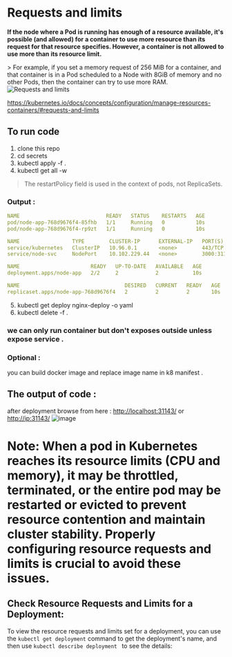 # Requests and limits 

<b>If the node where a Pod is running has enough of a resource available, it's possible (and allowed) for a container to use more resource than its request for that resource specifies. However, a container is not allowed to use more than its resource limit.

</b>
> For example, if you set a memory request of 256 MiB for a container, and that container is in a Pod scheduled to a Node with 8GiB of memory and no other Pods, then the container can try to use more RAM. 

<img src="https://blog.kubecost.com/assets/images/k8s-recs-ands-limits.png" alt="Requests and limits">

https://kubernetes.io/docs/concepts/configuration/manage-resources-containers/#requests-and-limits


## To run code 
1. clone this repo 
2. cd secrets
3. kubectl apply -f .
4. kubectl get all -w  <br>

> The restartPolicy field is used in the context of pods, not ReplicaSets.
### Output : 
```yaml
NAME                            READY   STATUS    RESTARTS   AGE
pod/node-app-768d9676f4-85fhb   1/1     Running   0          10s
pod/node-app-768d9676f4-rp9zt   1/1     Running   0          10s

NAME                 TYPE        CLUSTER-IP      EXTERNAL-IP   PORT(S)          AGE
service/kubernetes   ClusterIP   10.96.0.1       <none>        443/TCP          34m
service/node-svc     NodePort    10.102.229.44   <none>        3000:31143/TCP   10s

NAME                       READY   UP-TO-DATE   AVAILABLE   AGE
deployment.apps/node-app   2/2     2            2           10s

NAME                                  DESIRED   CURRENT   READY   AGE
replicaset.apps/node-app-768d9676f4   2         2         2       10s

```
5. kubectl get deploy nginx-deploy -o yaml
6. kubectl delete -f .
### we can only run container but don't exposes outside unless expose service .

### Optional : 
you can build docker image and replace image name in k8 manifest .<br>
## The output of code :  
after deployment browse from here : [http://localhost:31143/](http://localhost:31143/) or [http://ip:31143/](http://ip:31143/)
![image](https://github.com/GudditiOrg/Kubernetes/assets/87116202/37b4ab58-4a82-48b0-88d9-05e17a6b6d7c)

# Note: When a pod in Kubernetes reaches its resource limits (CPU and memory), it may be throttled, terminated, or the entire pod may be restarted or evicted to prevent resource contention and maintain cluster stability. Properly configuring resource requests and limits is crucial to avoid these issues.

## Check Resource Requests and Limits for a Deployment:
To view the resource requests and limits set for a deployment, you can use the `kubectl get deployment` command to get the deployment's name, and then use `kubectl describe deployment ` to see the details:
